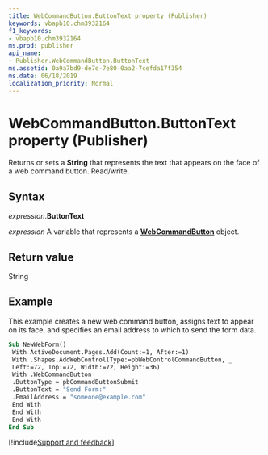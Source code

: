 ```yaml
---
title: WebCommandButton.ButtonText property (Publisher)
keywords: vbapb10.chm3932164
f1_keywords:
- vbapb10.chm3932164
ms.prod: publisher
api_name:
- Publisher.WebCommandButton.ButtonText
ms.assetid: 0a9a7bd9-de7e-7e80-0aa2-7cefda17f354
ms.date: 06/18/2019
localization_priority: Normal
---
```



# WebCommandButton.ButtonText property (Publisher)

Returns or sets a **String** that represents the text that appears on the face of a web command button. Read/write.


## Syntax

_expression_.**ButtonText**

_expression_ A variable that represents a **[WebCommandButton](Publisher.WebCommandButton.md)** object.


## Return value

String


## Example

This example creates a new web command button, assigns text to appear on its face, and specifies an email address to which to send the form data.

```vb
Sub NewWebForm() 
 With ActiveDocument.Pages.Add(Count:=1, After:=1) 
 With .Shapes.AddWebControl(Type:=pbWebControlCommandButton, _ 
 Left:=72, Top:=72, Width:=72, Height:=36) 
 With .WebCommandButton 
 .ButtonType = pbCommandButtonSubmit 
 .ButtonText = "Send Form:" 
 .EmailAddress = "someone@example.com" 
 End With 
 End With 
 End With 
End Sub
```

[!include[Support and feedback](~/includes/feedback-boilerplate.md)]